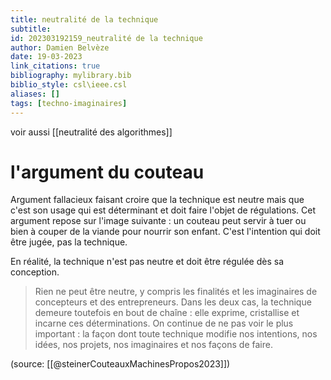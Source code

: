 ```yaml
---
title: neutralité de la technique
subtitle:
id: 202303192159_neutralité de la technique
author: Damien Belvèze
date: 19-03-2023
link_citations: true
bibliography: mylibrary.bib
biblio_style: csl\ieee.csl
aliases: []
tags: [techno-imaginaires]
---
```


voir aussi [[neutralité des algorithmes]]

# l'argument du couteau

Argument fallacieux faisant croire que la technique est neutre mais que c'est son usage qui est déterminant et doit faire l'objet de régulations. Cet argument repose sur l'image suivante : un couteau peut servir à tuer ou bien à couper de la viande pour nourrir son enfant. C'est l'intention qui doit être jugée, pas la technique. 

En réalité, la technique n'est pas neutre et doit être régulée dès sa conception. 

> Rien ne peut être neutre, y compris les finalités et les imaginaires de concepteurs et des entrepreneurs. Dans les deux cas, la technique demeure toutefois en bout de chaîne : elle exprime, cristallise et incarne ces déterminations. On continue de ne pas voir le plus important : la façon dont toute technique modifie nos intentions, nos idées, nos projets, nos imaginaires et nos façons de faire.

(source: [[@steinerCouteauxMachinesPropos2023]])


